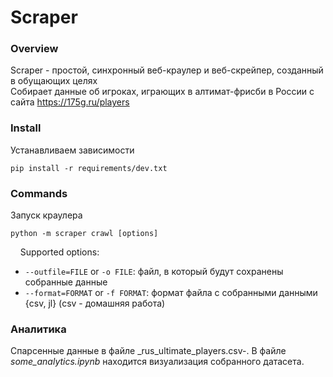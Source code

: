 # Scraper

### Overview
Scraper - простой, синхронный веб-краулер и веб-скрейпер, созданный в обущающих целях  
Собирает данные об игроках, играющих в алтимат-фрисби в России с сайта https://175g.ru/players

### Install
Устанавливаем зависимости
```shell script
pip install -r requirements/dev.txt
```

### Commands
Запуск краулера
```shell script
python -m scraper crawl [options]
```
&nbsp;&nbsp;&nbsp;&nbsp;Supported options:
  - ```--outfile=FILE``` or ```-o FILE```: файл, в который будут сохранены собранные данные
  - ```--format=FORMAT``` or ```-f FORMAT```: формат файла с собранными данными {csv, jl} (csv - домашняя работа)
  
### Аналитика

Спарсенные данные в файле _rus_ultimate_players.csv-.
В файле _some_analytics.ipynb_ находится визуализация собранного датасета.
